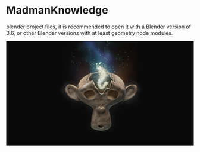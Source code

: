 # MadmanKnowledge
blender project files, it is recommended to open it with a Blender version of 3.6, or other Blender versions with at least geometry node modules.

![0140.png](https://github.com/iZerat/resource/blob/main/0140.png)
